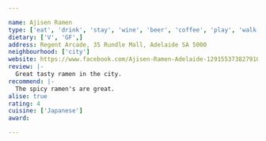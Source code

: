 ```yaml
---

name: Ajisen Ramen
type: ['eat', 'drink', 'stay', 'wine', 'beer', 'coffee', 'play', 'walk', 'explore']
dietary: ['V', 'GF',]
address: Regent Arcade, 35 Rundle Mall, Adelaide SA 5000
neighbourhood: ['city']
website: https://www.facebook.com/Ajisen-Ramen-Adelaide-129155373827910/
review: |-
  Great tasty ramen in the city.
recommend: |-
  The spicy ramen's are great.
alise: true
rating: 4
cuisine: ['Japanese']
award: 

---
```

